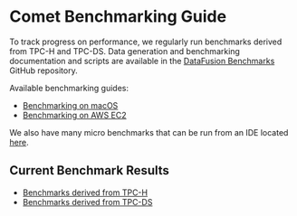 <!--
Licensed to the Apache Software Foundation (ASF) under one
or more contributor license agreements.  See the NOTICE file
distributed with this work for additional information
regarding copyright ownership.  The ASF licenses this file
to you under the Apache License, Version 2.0 (the
"License"); you may not use this file except in compliance
with the License.  You may obtain a copy of the License at

  http://www.apache.org/licenses/LICENSE-2.0

Unless required by applicable law or agreed to in writing,
software distributed under the License is distributed on an
"AS IS" BASIS, WITHOUT WARRANTIES OR CONDITIONS OF ANY
KIND, either express or implied.  See the License for the
specific language governing permissions and limitations
under the License.
-->

# Comet Benchmarking Guide

To track progress on performance, we regularly run benchmarks derived from TPC-H and TPC-DS. Data generation and 
benchmarking documentation and scripts are available in the [DataFusion Benchmarks](https://github.com/apache/datafusion-benchmarks) GitHub repository.

Available benchmarking guides:

- [Benchmarking on macOS](benchmarking_macos.md) 
- [Benchmarking on AWS EC2](benchmarking_aws_ec2) 

We also have many micro benchmarks that can be run from an IDE located [here](https://github.com/apache/datafusion-comet/tree/main/spark/src/test/scala/org/apache/spark/sql/benchmark). 

## Current Benchmark Results

- [Benchmarks derived from TPC-H](benchmark-results/tpc-h)
- [Benchmarks derived from TPC-DS](benchmark-results/tpc-ds)



